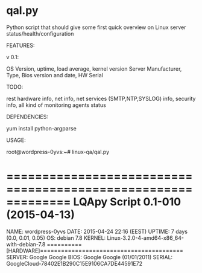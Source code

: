 # qal.py

Python script that should give some first quick overview on Linux server status/health/configuration

FEATURES:

v 0.1: 

OS Version, uptime, load average, kernel version
Server Manufacturer, Type, Bios version and date, HW Serial

TODO:

rest hardware info, net info, net services (SMTP,NTP,SYSLOG) info, security info, all kind of monitoring agents status

DEPENDENCIES:

yum install python-argparse

USAGE:

root@wordpress-0yvs:~# linux-qa/qal.py

=============================================================
              LQApy Script 0.1-010 (2015-04-13)
=============================================================
NAME:   wordpress-0yvs
DATE:   2015-04-24 22:16 (EEST)
UPTIME: 7 days (0.0, 0.01, 0.05)
OS:     debian 7.8
KERNEL: Linux-3.2.0-4-amd64-x86_64-with-debian-7.8
==========[HARDWARE]=========================================
SERVER: Google Google
BIOS:   Google Google (01/01/2011)
SERIAL: GoogleCloud-78402E1B290C15E9106CA7DE44591E72


